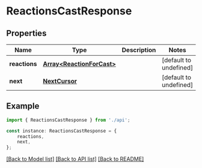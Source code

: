 # ReactionsCastResponse


## Properties

Name | Type | Description | Notes
------------ | ------------- | ------------- | -------------
**reactions** | [**Array&lt;ReactionForCast&gt;**](ReactionForCast.md) |  | [default to undefined]
**next** | [**NextCursor**](NextCursor.md) |  | [default to undefined]

## Example

```typescript
import { ReactionsCastResponse } from './api';

const instance: ReactionsCastResponse = {
    reactions,
    next,
};
```

[[Back to Model list]](../README.md#documentation-for-models) [[Back to API list]](../README.md#documentation-for-api-endpoints) [[Back to README]](../README.md)

